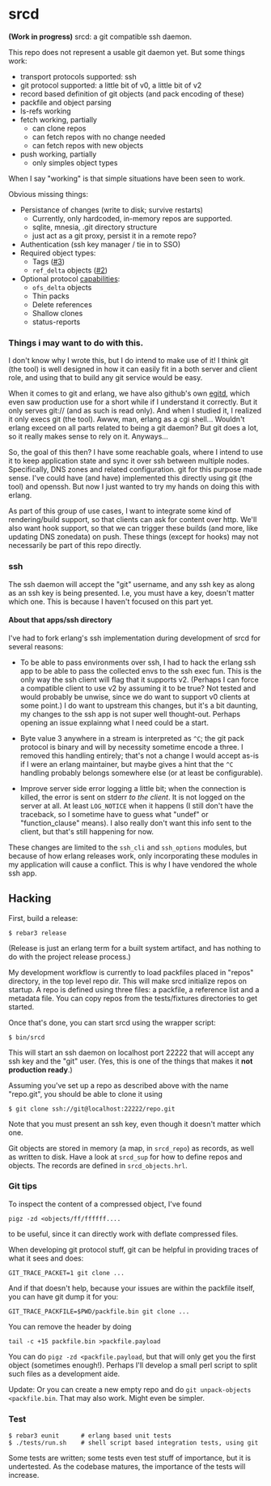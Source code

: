 srcd
====

**(Work in progress)** srcd: a git compatible ssh daemon.

This repo does not represent a usable git daemon yet. But some
things work:

 * transport protocols supported: ssh
 * git protocol supported: a little bit of v0, a little bit of v2
 * record based definition of git objects (and pack encoding of these)
 * packfile and object parsing
 * ls-refs working
 * fetch working, partially
   * can clone repos
   * can fetch repos with no change needed
   * can fetch repos with new objects
 * push working, partially
   * only simples object types

When I say "working" is that simple situations have been seen to work.

Obvious missing things:

 * Persistance of changes (write to disk; survive restarts)
   * Currently, only hardcoded, in-memory repos are supported.
   * sqlite, mnesia, .git directory structure
   * just act as a git proxy, persist it in a remote repo?
 * Authentication (ssh key manager / tie in to SSO)
 * Required object types:
   * Tags ([#3](https://github.com/olof/srcd/issues/3))
   * `ref_delta` objects ([#2](https://github.com/olof/srcd/issues/2))
 * Optional protocol [capabilities][git-caps]:
   * `ofs_delta` objects
   * Thin packs
   * Delete references
   * Shallow clones
   * status-reports

[git-caps]: https://github.com/git/git/blob/master/Documentation/technical/protocol-capabilities.txt

### Things i may want to do with this.
I don't know why I wrote this, but I do intend to make use of it!
I think git (the tool) is well designed in how it can easily fit
in a both server and client role, and using that to build any git
service would be easy.

When it comes to git and erlang, we have also github's own
[egitd][egitd], which even saw production use for a short while
if I understand it correctly. But it only serves git:// (and as
such is read only). And when I studied it, I realized it only
execs git (the tool). Awww, man, erlang as a cgi shell...
Wouldn't erlang exceed on all parts related to being a git
daemon? But git does a lot, so it really makes sense to rely on
it. Anyways...

So, the goal of this then? I have some reachable goals, where I
intend to use it to keep application state and sync it over ssh
between multiple nodes. Specifically, DNS zones and related
configuration. git for this purpose made sense. I've could have
(and have) implemented this directly using git (the tool) and
openssh. But now I just wanted to try my hands on doing this with
erlang.

As part of this group of use cases, I want to integrate some kind
of rendering/build support, so that clients can ask for content
over http. We'll also want hook support, so that we can trigger
these builds (and more, like updating DNS zonedata) on push.
These things (except for hooks) may not necessarily be part of
this repo directly.

[egitd]: https://github.com/mojombo/egitd

### ssh

The ssh daemon will accept the "git" username, and any ssh key as
along as an ssh key is being presented. I.e, you must have a key,
doesn't matter which one. This is because I haven't focused on
this part yet.

#### About that apps/ssh directory

I've had to fork erlang's ssh implementation during development
of srcd for several reasons:

* To be able to pass environments over ssh, I had to hack the
  erlang ssh app to be able to pass the collected envs to the ssh
  exec fun. This is the only way the ssh client will flag that it
  supports v2. (Perhaps I can force a compatible client to use v2
  by assuming it to be true? Not tested and would probably be
  unwise, since we do want to support v0 clients at some point.)
  I do want to upstream this changes, but it's a bit daunting, my
  changes to the ssh app is not super well thought-out. Perhaps
  opening an issue explainng what I need could be a start.

* Byte value 3 anywhere in a stream is interpreted as `^C`; the
  git pack protocol is binary and will by necessity sometime
  encode a three. I removed this handling entirely; that's not a
  change I would accept as-is if I were an erlang maintainer, but
  maybe gives a hint that the `^C` handling probably belongs
  somewhere else (or at least be configurable).

* Improve server side error logging a little bit; when the
  connection is killed, the error is sent on stderr *to the
  client*. It is not logged on the server at all. At least
  `LOG_NOTICE` when it happens (I still don't have the traceback,
  so I sometime have to guess what "undef" or "function_clause"
  means). I also really don't want this info sent to the client,
  but that's still happening for now.

These changes are limited to the `ssh_cli` and `ssh_options`
modules, but because of how erlang releases work, only
incorporating these modules in my application will cause a
conflict. This is why I have vendored the whole ssh app.

Hacking
-------
First, build a release:

    $ rebar3 release

(Release is just an erlang term for a built system artifact, and
has nothing to do with the project release process.)

My development workflow is currently to load packfiles placed in
"repos" directory, in the top level repo dir. This will make srcd
initialize repos on startup. A repo is defined using three files:
a packfile, a reference list and a metadata file. You can copy
repos from the tests/fixtures directories to get started.

Once that's done, you can start srcd using the wrapper script:

    $ bin/srcd

This will start an ssh daemon on localhost port 22222 that will
accept any ssh key and the "git" user. (Yes, this is one of the
things that makes it **not production ready**.)

Assuming you've set up a repo as described above with the name
"repo.git", you should be able to clone it using

    $ git clone ssh://git@localhost:22222/repo.git

Note that you must present an ssh key, even though it doesn't
matter which one.

Git objects are stored in memory (a map, in `srcd_repo`) as
records, as well as written to disk. Have a look at `srcd_sup`
for how to define repos and objects. The records are defined in
`srcd_objects.hrl`.

### Git tips

To inspect the content of a compressed object, I've found

    pigz -zd <objects/ff/ffffff....

to be useful, since it can directly work with deflate compressed files.

When developing git protocol stuff, git can be helpful in providing
traces of what it sees and does:

    GIT_TRACE_PACKET=1 git clone ...

And if that doesn't help, because your issues are within the
packfile itself, you can have git dump it for you:

    GIT_TRACE_PACKFILE=$PWD/packfile.bin git clone ...

You can remove the header by doing

    tail -c +15 packfile.bin >packfile.payload

You can do `pigz -zd <packfile.payload`, but that will only get
you the first object (sometimes enough!). Perhaps I'll develop a
small perl script to split such files as a development aide.

Update: Or you can create a new empty repo and do `git
unpack-objects <packfile.bin`. That may also work. Might even be
simpler.

### Test

    $ rebar3 eunit      # erlang based unit tests
    $ ./tests/run.sh    # shell script based integration tests, using git

Some tests are written; some tests even test stuff of importance,
but it is undertested. As the codebase matures, the importance of
the tests will increase.
